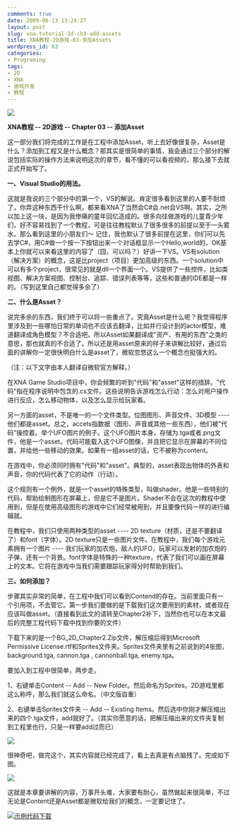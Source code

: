 ```yaml
---
comments: true
date: 2009-06-13 13:24:27
layout: post
slug: xna-tutorial-2d-ch3-add-assets
title: XNA教程-2D游戏-03-添加Assets
wordpress_id: 63
categories:
- Programing
tags:
- 2D
- XNA
- 游戏开发
- 教程
---
```


[![](/upload/2009-06-13_WhatIsAssets.jpg)](/upload/2009-06-13_WhatIsAssets.jpg)




**XNA教程 -- 2D游戏 -- Chapter 03 -- 添加Asset**




这一部分我们将完成的工作是在工程中添加Asset，听上去好像很复杂，Asset是什么？添加到工程又是什么概念？那其实是很简单的事情，我会通过三个部分的解说包括实际的操作方法来说明这次的章节，看不懂的可以看视频的，那么接下去就正式开始写了。




**一、Visual Studio的用法。**




这就是我说的三个部分中的第一个，VS的解说。肯定很多看到这里的人要不耐烦了，你弄这种东西干什么啊，都来看XNA了当然会C#会.net会VS啊。其实，之所以加上这一块，是因为我惨痛的童年回忆造成的。很多向往做游戏的儿童青少年们，好不容易找到了一个教程，可是往往教程默认了很多很多的前提以至于一头雾水。那么看到这里的小朋友们～ 记住，我也默认了很多前提在这里，你们可以先去学C#，用C#做一个按一下按钮出来一个对话框显示一个Hello,world的，OK基本上你就可以来看这里的内容了（囧，可以吗？）好讲一下VS。VS有solution（解决方案）的概念，这是比project（项目）更加高级的东西。一个solution中可以有多个project，很常见的就是dll一个界面一个。VS提供了一些控件，比如类视图、解决方案视图、控制台、追踪、错误列表等等，这些和普通的IDE都是一样的。（写到这里自己都觉得多余了）




**二、什么是Asset？**




说完多余的东西，我们终于可以将一些重点了。究竟Asset是什么呢？我觉得程序里涉及到一些哪怕日常的单词也不应该去翻译，比如并行设计到的actor模型，难道翻译成角色模型？不合适吧。所以Asset如果翻译成"资产、有用的东西"之类的意思，那也就真的不合适了。所以还是用asset原来的样子来讲解比较好，通过后面的讲解你一定很快明白什么是asset了，微软忽悠这么一个概念也挺强大的。




（注：以下文字由本人翻译自微软官方解释。）




在XNA Game Studio项目中，你会频繁的听到"代码"和"asset"这样的措辞。"代码"指在程序说明中包含的.cs文件。这些说明告诉游戏怎么行动：怎么对用户操作进行反应，怎么移动物体，以及怎么显示给玩家看。




另一方面的asset，不是唯一的一个文件类型。位图图形、声音文件、3D模型 ---- 他们都是asset。总之，accets指数据（图形、声音或其他一些东西），他们被"代码"操控着。举个UFO图片的例子。这个UFO图片本身，存储为.tga或者.png文件，他是一个asset。代码可能载入这个UFO图像，并且把它显示在屏幕的不同位置，并给他一些移动的效果。如果有一组asset的话，它不被称为content。




在游戏中，你必须同时拥有"代码"和"asset"。典型的，asset表现出物体的外表和声音，你的代码代表了它的动作（行动）。




这个规则有一个例外，就是一个asset的特殊类型，叫做shader。他是一些特别的代码，帮助绘制图形在屏幕上，但是它不是图片。Shader不会在这次的教程中使用到，但是在使用高级图形的游戏中它们经常被用到，并且要像代码一样的进行编辑就。




在教程中，我们只使用两种类型的asset ---- 2D texture（材质，还是不要翻译了）和font（字体）。2D texture只是一些图片文件。在教程中，我们每个游戏元素拥有一个图片 ---- 我们玩家的加农炮，敌人的UFO，玩家可以发射的加农炮的子弹，还有一个背景。font字体是特殊的一种texture，代表了我们可以画在屏幕上的文本。它将在游戏中当我们需要跟踪玩家得分时帮助到我们。




**三、如何添加？**




步骤其实非常的简单，在工程中我们可以看到Contend的存在。当前里面只有一个引用项，不去管它。第一步我们要做的是下载我们这次要用到的素材，或者现在应该叫做asset。（直接看到此文的请转至Chapter2补下，当然你也可以在本文最后的完整工程代码下载中找到你要的文件）




下载下来的是一个BG_2D_Chapter2.Zip文件，解压缩后得到Microsoft Permissive License.rtf和Sprites文件夹。Sprites文件夹里有之前说到的4张图，background.tga, cannon.tga , cannonball.tga, enemy.tga。




要加入到工程中很简单，两步走。




1、右键单击Content -- Add -- New Folder。然后命名为Sprites。2D游戏里都这么称呼，那么我们就这么命名。（中文版自重）




2、右键单击Sprites文件夹 -- Add -- Existing Items。然后选中你刚才解压缩出来的四个.tga文件，add就好了。（其实你愿意的话，把解压缩出来的文件夹复制到工程里也行，只是一样要add过而已）




[![](/upload/2009-06-13_AddAssets.jpg)](/upload/2009-06-13_AddAssets.jpg)




很神奇吧，做完这个，其实内容就已经完成了，看上去真是有点脑残了。完成如下图。




[![](/upload/2009-06-13_AddedAssets.jpg)](/upload/2009-06-13_AddedAssets.jpg)




这就是本章要讲解的内容，万事开头难，大家要有耐心，虽然做起来很简单，不过无论是Content还是Asset都是微软给我们的概念，一定要记住了。




[![](/upload/2009-06-12_download_XNA.png)示例代码下载](http://creators.xna.com/downloads/?id=150)
